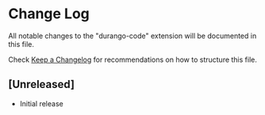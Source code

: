 # Change Log

All notable changes to the "durango-code" extension will be documented in this file.

Check [Keep a Changelog](http://keepachangelog.com/) for recommendations on how to structure this file.

## [Unreleased]

- Initial release
